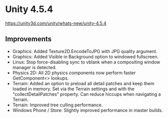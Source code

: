 # Unity 4.5.4

https://unity3d.com/unity/whats-new/unity-4.5.4

## Improvements



*   Graphics: Added Texture2D.EncodeToJPG with JPG quality argument.
*   Graphics: Added Visible in Background option to windowed fullscreen.
*   Linux: Stop force-disabling sync to vblank when a compositing window manager is detected.
*   Physics 2D: All 2D physics components now perform faster GetComponent<> lookups.
*   Terrain: Added an option to preload all detail patches and keep them loaded in memory. Set via the Terrain settings and with the "collectDetailPatches" property. Can reduce hiccups when navigating a Terrain.
*   Terrain: Improved tree culling performance.
*   Windows Phone / Store: Slightly improved performance in master builds.